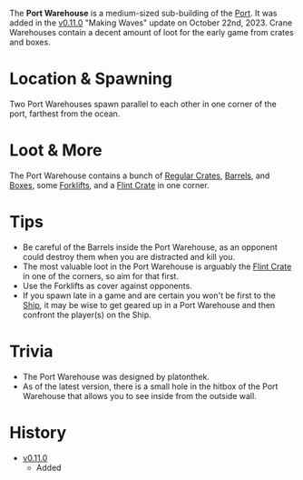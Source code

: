 The **Port Warehouse** is a medium-sized sub-building of the [Port](/buildings/port). It was added in the [v0.11.0](https://github.com/HasangerGames/suroi/releases/tag/v0.11.0) "Making Waves" update on October 22nd, 2023. Crane Warehouses contain a decent amount of loot for the early game from crates and boxes.

# Location & Spawning

Two Port Warehouses spawn parallel to each other in one corner of the port, farthest from the ocean.

# Loot & More

The Port Warehouse contains a bunch of [Regular Crates](/obstacles/regular_crate), [Barrels](/obstacles/barrel), and [Boxes](/obstacles/box), some [Forklifts](/obstacles/forklift), and a [Flint Crate](/obstacles/flint_crate) in one corner.

# Tips

- Be careful of the Barrels inside the Port Warehouse, as an opponent could destroy them when you are distracted and kill you.
- The most valuable loot in the Port Warehouse is arguably the [Flint Crate](/obstacles/flint_crate) in one of the corners, so aim for that first.
- Use the Forklifts as cover against opponents.
- If you spawn late in a game and are certain you won't be first to the [Ship](/buildings/ship), it may be wise to get geared up in a Port Warehouse and then confront the player(s) on the Ship.

# Trivia

- The Port Warehouse was designed by platonthek.
- As of the latest version, there is a small hole in the hitbox of the Port Warehouse that allows you to see inside from the outside wall.

# History

- [v0.11.0](https://github.com/HasangerGames/suroi/releases/tag/v0.11.0)
  - Added
